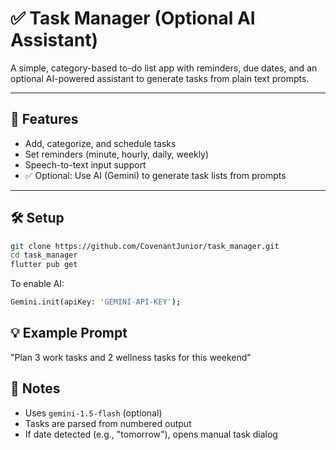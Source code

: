 # ✅ Task Manager (Optional AI Assistant)

A simple, category-based to-do list app with reminders, due dates, and an optional AI-powered assistant to generate tasks from plain text prompts.

---

## 🚀 Features

- Add, categorize, and schedule tasks
- Set reminders (minute, hourly, daily, weekly)
- Speech-to-text input support
- ✅ Optional: Use AI (Gemini) to generate task lists from prompts

---

## 🛠 Setup

```bash
git clone https://github.com/CovenantJunior/task_manager.git
cd task_manager
flutter pub get
```
To enable AI:

```bash
Gemini.init(apiKey: 'GEMINI-API-KEY');
```
## 💡 Example Prompt

"Plan 3 work tasks and 2 wellness tasks for this weekend"

## 📌 Notes

- Uses `gemini-1.5-flash` (optional)  
- Tasks are parsed from numbered output  
- If date detected (e.g., "tomorrow"), opens manual task dialog  